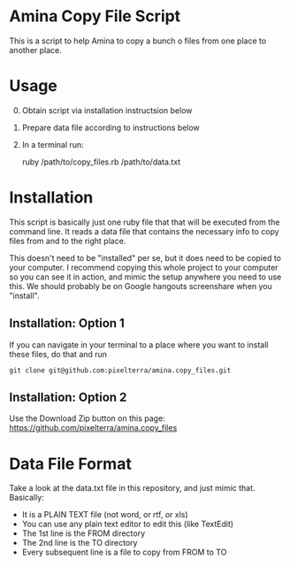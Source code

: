 # Amina Copy File Script
This is a script to help Amina to copy a bunch o files from one place to another place. 

# Usage

0. Obtain script via installation instructsion below
0. Prepare data file according to instructions below
0. In a terminal run:

    ruby /path/to/copy_files.rb /path/to/data.txt


# Installation
This script is basically just one ruby file that that will be executed from the command line.  It reads a data file that contains the necessary info to copy files from and to the right place. 

This doesn't need to be "installed" per se, but it does need to be copied to your computer. I recommend copying this whole project to your computer so you can see it in action, and mimic the setup anywhere you need to use this. We should probably be on Google hangouts screenshare when you "install".

## Installation: Option 1
If you can navigate in your terminal to a place where you want to install these files, do that and run 

    git clone git@github.com:pixelterra/amina.copy_files.git

## Installation: Option 2

Use the Download Zip button on this page: https://github.com/pixelterra/amina.copy_files

# Data File Format
Take a look at the data.txt file in this repository, and just mimic that. Basically:

* It is a PLAIN TEXT file (not word, or rtf, or xls)
* You can use any plain text editor to edit this (like TextEdit)
* The 1st line is the FROM directory
* The 2nd line is the TO directory
* Every subsequent line is a file to copy from FROM to TO
